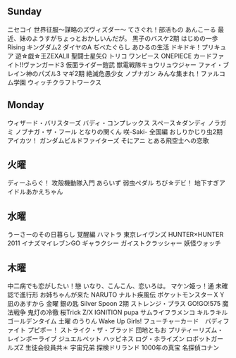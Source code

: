 ## Sunday
ニセコイ
世界征服～謀略のズヴィズダー～
てさぐれ！部活もの あんこーる
最近、妹のようすがちょっとおかしいんだが。
黒子のバスケ2期
はじめの一歩 Rising
キングダム2
ダイヤのA
ぢべたぐらし あひるの生活
ドキドキ！プリキュア
遊☆戯☆王ZEXALⅡ
聖闘士星矢Ω
トリコ
ワンピース ONEPIECE
カードファイト!!ヴァンガード3
仮面ライダー鎧武
獣電戦隊キョウリュウジャー
ファイ・ブレイン神のパズル3
マギ2期
絶滅危愚少女
ノブナガン
みんな集まれ！ファルコム学園
ウィッチクラフトワークス
## Monday
ウィザード・バリスターズ
バディ・コンプレックス
スペース☆ダンディ
ノラガミ
ノブナガ・ザ・フール
となりの関くん
咲-Saki- 全国編
おしりかじり虫2期
アイカツ！
ガンダムビルドファイターズ
そにアニ
とある飛空士への恋歌
## 火曜
ディーふらぐ！
攻殻機動隊入門 あらいず
弱虫ペダル
ちび☆デビ！
地下すぎアイドルあかえちゃん
## 水曜
うーさーのその日暮らし 覚醒編
ハマトラ
東京レイヴンズ
HUNTER×HUNTER 2011
イナズマイレブンGO ギャラクシー
ガイストクラッシャー
妖怪ウォッチ
## 木曜
中二病でも恋がしたい！戀
いなり、こんこん、恋いろは。
マケン姫っ！通
未確認で進行形
お姉ちゃんが来た
NARUTO ナルト疾風伝
ポケットモンスターＸＹ
凪のあすから
金曜
銀の匙 Silver Spoon 2期
ストレンジ・プラス
GO!GO!575
魔法戦争
鬼灯の冷徹
桜Trick
Z/X IGNITION
pupa
サムライフラメンコ
キルラキル
ゴールデンタイム
土曜
のうりん
Wake Up Girls!
フューチャーカード　バディファイト
プピポー！
ストライク・ザ・ブラッド
団地ともお
プリティーリズム・レインボーライブ
ジュエルペット ハッピネス
ログ・ホライズン
ロボットガールズZ
生徒会役員共＊
宇宙兄弟
探検ドリランド 1000年の真宝
名探偵コナン